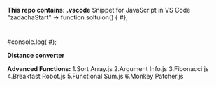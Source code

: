 **This repo contains:**
**.vscode**
Snippet for JavaScript in VS Code
"zadachaStart" -> function soltuion() {
#};
#
#console.log(
#);

**Distance converter**

**Advanced Functions:**
  1.Sort Array.js
  2.Argument Info.js
  3.Fibonacci.js
  4.Breakfast Robot.js
  5.Functional Sum.js
  6.Monkey Patcher.js


